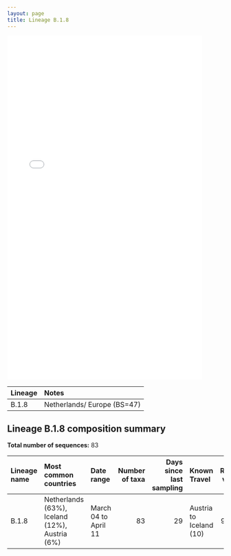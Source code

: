 ```yaml
---
layout: page
title: Lineage B.1.8
---
```




<embed src="../assets/images/B.1.8.pdf" type="application/pdf" width="90%" height="800px" />


| Lineage | Notes |
|:-----|:-----|
| B.1.8 | Netherlands/ Europe (BS=47) |

<h2>Lineage B.1.8 composition summary </h2>

<strong>Total number of sequences:</strong> 83

| Lineage name | Most common countries | Date range | Number of taxa |  Days since last sampling | Known Travel | Recall value |
|:-----|:-----|:-------|-------:|-------:|:---------|--------:|
| B.1.8 | Netherlands (63%), Iceland (12%), Austria (6%) | March 04 to April 11 | 83 | 29 | Austria to Iceland (10)<br/> | 98.81 |
